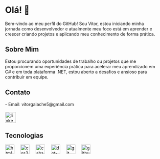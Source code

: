 # Olá! 👋

Bem-vindo ao meu perfil do GitHub! Sou Vitor, estou iniciando minha jornada como desenvolvedor e atualmente meu foco está em aprender e crescer criando projetos e aplicando meu conhecimento de forma prática.

## Sobre Mim

Estou procurando oportunidades de trabalho ou projetos que me proporcionem uma experiência prática para acelerar meu aprendizado em C# e em toda plataforma .NET,
estou aberto a desafios e ansioso para contribuir em equipe.

## Contato

<div align="left">
 - Email: vitorgalache5@gmail.com
</div>
<br>
<div align="left">
  <a href="https://www.linkedin.com/in/vitor-galache/" target="_blank">
    <img src="https://img.shields.io/static/v1?message=LinkedIn&logo=linkedin&label=&color=0077B5&logoColor=white&labelColor=&style=for-the-badge" height="35" alt="linkedin logo"  />
  </a>
</div>

## Tecnologias 

<div align="left">
  <img src="https://cdn.jsdelivr.net/gh/devicons/devicon/icons/html5/html5-original.svg" height="30" alt="html5 logo"  />
  <img width="12" />
  <img src="https://cdn.jsdelivr.net/gh/devicons/devicon/icons/css3/css3-original.svg" height="30" alt="css3 logo"  />
  <img width="12" />
  <img src="https://cdn.jsdelivr.net/gh/devicons/devicon/icons/csharp/csharp-original.svg" height="30" alt="csharp logo"  />
  <img width="12" />
  <img src="https://cdn.jsdelivr.net/gh/devicons/devicon/icons/dot-net/dot-net-original.svg" height="30" alt="dot-net logo"  />
  <img width="12" />
  <img src="https://cdn.jsdelivr.net/gh/devicons/devicon/icons/git/git-original.svg" height="30" alt="git logo"  />
  <img width="12" />
  <img src="https://cdn.jsdelivr.net/gh/devicons/devicon/icons/github/github-original.svg" height="30" alt="github logo"  />
</div>




